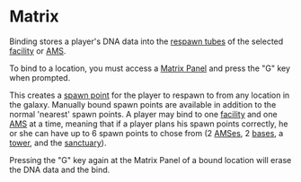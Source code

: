 # Matrix

Binding stores a player's DNA data into the
[respawn tubes](../items/Respawn_Tube.md) of the selected
[facility](../locations/Facilities.md) or
[AMS](../vehicles/Advanced_Mobile_Station.md).

To bind to a location, you must access a
[Matrix Panel](../items/Matrix_Panel.md) and press the "G" key when prompted.

This creates a [spawn point](Spawn_point.md) for the player to respawn to from
any location in the galaxy. Manually bound spawn points are available in
addition to the normal 'nearest' spawn points. A player may bind to one
[facility](../locations/Facilities.md) and one
[AMS](../vehicles/Advanced_Mobile_Station.md) at a time, meaning that if a
player plans his spawn points correctly, he or she can have up to 6 spawn points
to chose from (2 [AMSes](../vehicles/Advanced_Mobile_Station.md), 2
[bases](../locations/Facilities.md), a [tower](../locations/Towers.md), and the
[sanctuary](../locations/Sanctuary.md)).

Pressing the "G" key again at the Matrix Panel of a bound location will erase
the DNA data and the bind.
